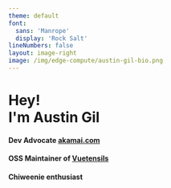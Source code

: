 ```yaml
---
theme: default
font:
  sans: 'Manrope'
  display: 'Rock Salt'
lineNumbers: false
layout: image-right
image: /img/edge-compute/austin-gil-bio.png
---
```


<h1 class="text-4xl mt-10">Hey!<br>I'm Austin Gil</h1>
<!-- <p class="mt-0 !mb-8">austingil.com | <logos-twitter/>@heyAustinGil</p> -->

<h4 class="mt-16 mb-4">Dev Advocate <a href="https://akamai.com">akamai.com</a></h4>
<h4 class="mb-4">OSS Maintainer of <a href="https://vuetensils.austingil.com">Vuetensils</a></h4>
<h4 class="mb-4">Chiweenie enthusiast</h4>
